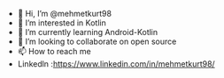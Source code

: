 - 👋 Hi, I’m @mehmetkurt98
- 👀 I’m interested in Kotlin
- 🌱 I’m currently learning Android-Kotlin
- 💞️ I’m looking to collaborate on open source
- 📫 How to reach me 
- Linkedln :https://www.linkedin.com/in/mehmetkurt98/

<!---
mehmetkurt98/mehmetkurt98 is a ✨ special ✨ repository because its `README.md` (this file) appears on your GitHub profile.
You can click the Preview link to take a look at your changes.
--->
